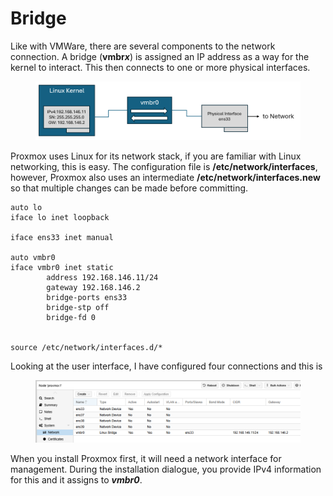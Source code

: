 # Bridge

Like with VMWare, there are several components to the network connection. A bridge (**vmbr**_**x**_) is assigned an IP address as a way for the kernel to interact. This then connects to one or more physical interfaces.

<figure><img src="../.gitbook/assets/image (2).png" alt=""><figcaption></figcaption></figure>

Proxmox uses Linux for its network stack, if you are familiar with Linux networking, this is easy. The configuration file is **/etc/network/interfaces**, however, Proxmox also uses an intermediate **/etc/network/interfaces.new** so that multiple changes can be made before committing.&#x20;

```
auto lo
iface lo inet loopback

iface ens33 inet manual

auto vmbr0
iface vmbr0 inet static
        address 192.168.146.11/24
        gateway 192.168.146.2
        bridge-ports ens33
        bridge-stp off
        bridge-fd 0


source /etc/network/interfaces.d/*
```

Looking at the user interface, I have configured four connections and this is

<figure><img src="../.gitbook/assets/image (3).png" alt=""><figcaption></figcaption></figure>

When you install Proxmox first, it will need a network interface for management. During the installation dialogue, you provide IPv4 information for this and it assigns to _**vmbr0**_.&#x20;
